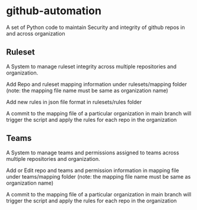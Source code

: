 # github-automation
A set of Python code to maintain Security and integrity of github repos in and across organization 


## Ruleset
A System to manage ruleset integrity across multiple repositories and organization. 

Add Repo and ruleset mapping information under rulesets/mapping folder (note: the mapping file name must be same as organization name)

Add new rules in json file format in rulesets/rules folder 

A commit to the mapping file of a particular organization in main branch will trigger the script and apply the rules for each repo in the organization 


## Teams
A System to manage teams and permissions assigned to teams across multiple repositories and organization. 

Add or Edit repo and teams and permission information in mapping file under teams/mapping folder (note: the mapping file name must be same as organization name)

A commit to the mapping file of a particular organization in main branch will trigger the script and apply the rules for each repo in the organization 
